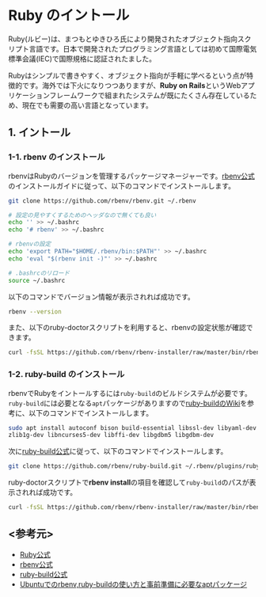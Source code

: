 # Ruby のイントール

Ruby(ルビー)は、まつもとゆきひろ氏により開発されたオブジェクト指向スクリプト言語です。日本で開発されたプログラミング言語としては初めて国際電気標準会議(IEC)で国際規格に認証されたました。

Rubyはシンプルで書きやすく、オブジェクト指向が手軽に学べるという点が特徴的です。海外では下火になりつつありますが、**Ruby on Rails**というWebアプリケーションフレームワークで組まれたシステムが既にたくさん存在しているため、現在でも需要の高い言語となっています。

## 1. イントール

### 1-1. rbenv のインストール

rbenvはRubyのバージョンを管理するパッケージマネージャーです。[rbenv公式](https://github.com/rbenv/rbenv)のインストールガイドに従って、以下のコマンドでインストールします。

```bash
git clone https://github.com/rbenv/rbenv.git ~/.rbenv
```

```bash
# 設定の見やすくするためのヘッダなので無くても良い
echo '' >> ~/.bashrc
echo '# rbenv' >> ~/.bashrc

# rbenvの設定
echo 'export PATH="$HOME/.rbenv/bin:$PATH"' >> ~/.bashrc
echo 'eval "$(rbenv init -)"' >> ~/.bashrc

# .bashrcのリロード
source ~/.bashrc
```

以下のコマンドでバージョン情報が表示されれば成功です。

```bash
rbenv --version
```

また、以下のruby-doctorスクリプトを利用すると、rbenvの設定状態が確認できます。

```bash
curl -fsSL https://github.com/rbenv/rbenv-installer/raw/master/bin/rbenv-doctor | bash
```

### 1-2. ruby-build のインストール

rbenvでRubyをイントールするには`ruby-build`のビルドシステムが必要です。`ruby-build`には必要となる`apt`パッケージがありますので[ruby-buildのWiki](https://github.com/rbenv/ruby-build/wiki)を参考に、以下のコマンドでインストールします。

```bash
sudo apt install autoconf bison build-essential libssl-dev libyaml-dev libreadline6-dev \
zlib1g-dev libncurses5-dev libffi-dev libgdbm5 libgdbm-dev
```

次に[ruby-build公式](https://github.com/rbenv/ruby-build)に従って、以下のコマンドでインストールします。

```bash
git clone https://github.com/rbenv/ruby-build.git ~/.rbenv/plugins/ruby-build
```

ruby-doctorスクリプトで**rbenv install**の項目を確認して`ruby-build`のパスが表示されれば成功です。

```bash
curl -fsSL https://github.com/rbenv/rbenv-installer/raw/master/bin/rbenv-doctor | bash
```


## <参考元>

- [Ruby公式](https://www.ruby-lang.org/ja/)
- [rbenv公式](https://github.com/rbenv/rbenv)
- [ruby-build公式](https://github.com/rbenv/ruby-build)
- [Ubuntuでのrbenv,ruby-buildの使い方と事前準備に必要なaptパッケージ](https://qiita.com/tatsurou313/items/2a67075ae2416922bff0)
